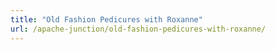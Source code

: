 ```yaml
---
title: "Old Fashion Pedicures with Roxanne"
url: /apache-junction/old-fashion-pedicures-with-roxanne/
---
```

